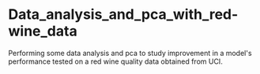 # Data_analysis_and_pca_with_red-wine_data
Performing some data analysis and pca to study improvement in a model's performance tested on a red wine quality data obtained from UCI.
